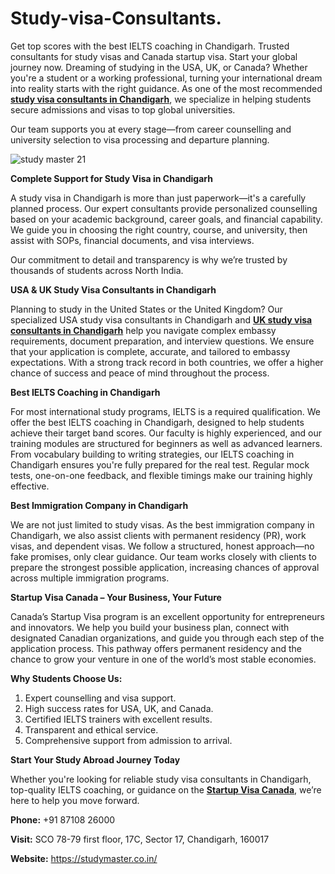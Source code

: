 # Study-visa-Consultants.
Get top scores with the best IELTS coaching in Chandigarh. Trusted consultants for study visas and Canada startup visa. Start your global journey now.
Dreaming of studying in the USA, UK, or Canada? Whether you're a student or a working professional, turning your international dream into reality starts with the right guidance. As one of the most recommended **[study visa consultants in Chandigarh](https://studymaster.co.in/)**, we specialize in helping students secure admissions and visas to top global universities.

Our team supports you at every stage—from career counselling and university selection to visa processing and departure planning.

![study master 21](https://github.com/user-attachments/assets/825246f0-a07d-491a-8764-c3f82622416a)

**Complete Support for Study Visa in Chandigarh**

A study visa in Chandigarh is more than just paperwork—it's a carefully planned process. Our expert consultants provide personalized counselling based on your academic background, career goals, and financial capability. We guide you in choosing the right country, course, and university, then assist with SOPs, financial documents, and visa interviews.

Our commitment to detail and transparency is why we’re trusted by thousands of students across North India.

**USA & UK Study Visa Consultants in Chandigarh**

Planning to study in the United States or the United Kingdom? Our specialized USA study visa consultants in Chandigarh and **[UK study visa consultants in Chandigarh](https://studymaster.co.in/study-in-uk/)** help you navigate complex embassy requirements, document preparation, and interview questions. We ensure that your application is complete, accurate, and tailored to embassy expectations.
With a strong track record in both countries, we offer a higher chance of success and peace of mind throughout the process.

**Best IELTS Coaching in Chandigarh**

For most international study programs, IELTS is a required qualification. We offer the best IELTS coaching in Chandigarh, designed to help students achieve their target band scores. Our faculty is highly experienced, and our training modules are structured for beginners as well as advanced learners.
From vocabulary building to writing strategies, our IELTS coaching in Chandigarh ensures you're fully prepared for the real test. Regular mock tests, one-on-one feedback, and flexible timings make our training highly effective.

**Best Immigration Company in Chandigarh**

We are not just limited to study visas. As the best immigration company in Chandigarh, we also assist clients with permanent residency (PR), work visas, and dependent visas. We follow a structured, honest approach—no fake promises, only clear guidance.
Our team works closely with clients to prepare the strongest possible application, increasing chances of approval across multiple immigration programs.

**Startup Visa Canada – Your Business, Your Future**

Canada’s Startup Visa program is an excellent opportunity for entrepreneurs and innovators. We help you build your business plan, connect with designated Canadian organizations, and guide you through each step of the application process. This pathway offers permanent residency and the chance to grow your venture in one of the world’s most stable economies.

**Why Students Choose Us:**

1. Expert counselling and visa support.
2. High success rates for USA, UK, and Canada.
3. Certified IELTS trainers with excellent results.
4. Transparent and ethical service.
5. Comprehensive support from admission to arrival.

**Start Your Study Abroad Journey Today**

Whether you're looking for reliable study visa consultants in Chandigarh, top-quality IELTS coaching, or guidance on the **[Startup Visa Canada](https://studymaster.co.in/)**, we’re here to help you move forward.

**Phone:** +91 87108 26000

**Visit:** SCO 78-79 first floor, 17C, Sector 17, Chandigarh, 160017

**Website:** https://studymaster.co.in/

